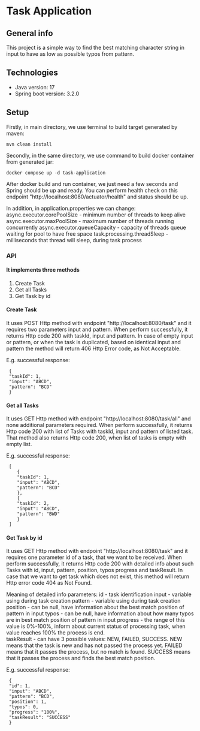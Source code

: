 # Task Application

## General info
This project is a simple way to find the best matching character string in input to have as low as possible typos from pattern.

## Technologies

* Java version: 17
* Spring boot version: 3.2.0

## Setup
Firstly, in main directory, we use terminal to build target generated by maven:
~~~
mvn clean install
~~~

Secondly, in the same directory, we use command to build docker container from generated jar:
~~~
docker compose up -d task-application
~~~
After docker build and run container, we just need a few seconds and Spring should be up and ready.
You can perform health check on this endpoint "http://localhost:8080/actuator/health" and status should be up.

In addition, in application.properties we can change:
async.executor.corePoolSize - minimum number of threads to keep alive
async.executor.maxPoolSize - maximum number of threads running concurrently 
async.executor.queueCapacity - capacity of threads queue waiting for pool to have free space
task.processing.threadSleep - milliseconds that thread will sleep, during task process

### API

#### It implements three methods

1) Create Task 
2) Get all Tasks
3) Get Task by id

#### Create Task
It uses POST Http method with endpoint "http://localhost:8080/task" and it requires two parameters input and pattern.
When perform successfully, it returns Http code 200 with taskId, input and pattern.
In case of empty input or pattern, or when the task is duplicated, based on identical input and pattern the method will return 406 Http Error code, as Not Acceptable.

E.g. successful response:
```
 {
 "taskId": 1,
 "input": "ABCD",
 "pattern": "BCD"
 }
```

#### Get all Tasks
It uses GET Http method with endpoint "http://localhost:8080/task/all" and none additional parameters required.
When perform successfully, it returns Http code 200 with list of Tasks with taskId, input and pattern of listed task.
That method also returns Http code 200, when list of tasks is empty with empty list.

E.g. successful response:

```
 [
    {
    "taskId": 1,
    "input": "ABCD",
    "pattern": "BCD"
    },
    {
    "taskId": 2,
    "input": "ABCD",
    "pattern": "BWD"
    }
 ]
```

#### Get Task by id
It uses GET Http method with endpoint "http://localhost:8080/task" and it requires one parameter id of a task, that we want to be received.
When perform successfully, it returns Http code 200 with detailed info about such Tasks with id, input, pattern, position, typos progress and taskResult.
In case that we want to get task which does not exist, this method will return Http error code 404 as Not Found.

Meaning of detailed info parameters:
id - task identification
input - variable using during task creation 
pattern - variable using during task creation 
position - can be null, have information about the best match position of pattern in input
typos - can be null, have information about how many typos are in best match position of pattern in input
progress - the range of this value is 0%-100%, inform about current status of processing task, when value reaches 100% the process is end.  
taskResult - can have 3 possible values: NEW, FAILED, SUCCESS. 
NEW means that the task is new and has not passed the process yet. 
FAILED means that it passes the process, but no match is found. 
SUCCESS means that it passes the process and finds the best match position.


E.g. successful response:

```
 {
 "id": 1,
 "input": "ABCD",
 "pattern": "BCD",
 "position": 1,
 "typos": 0,
 "progress": "100%",
 "taskResult": "SUCCESS"
 }
```